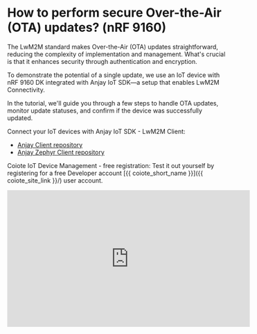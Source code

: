 # How to perform secure Over-the-Air (OTA) updates? (nRF 9160)

The LwM2M standard makes Over-the-Air (OTA) updates straightforward, reducing the complexity of implementation and management. What's crucial is that it enhances security through authentication and encryption.

To demonstrate the potential of a single update, we use an IoT device with nRF 9160 DK integrated with Anjay IoT SDK—a setup that enables LwM2M Connectivity.

In the tutorial, we'll guide you through a few steps to handle OTA updates, monitor update statuses, and confirm if the device was successfully updated.

Connect your IoT devices with Anjay IoT SDK - LwM2M Client:

* [Anjay Client repository](https://github.com/AVSystem/Anjay)
* [Anjay Zephyr Client repository](https://github.com/AVSystem/Anjay-zephyr-client)

Coiote IoT Device Management - free registration:
Test it out yourself by registering for a free Developer account [{{ coiote_short_name }}]({{ coiote_site_link }}/) user account.
<iframe width="560" height="315" src="https://www.youtube.com/embed/9quGdc9vSiE?si=eJ2htVtBviY43fy7" title="YouTube video player" frameborder="0" allow="accelerometer; autoplay; clipboard-write; encrypted-media; gyroscope; picture-in-picture; web-share" allowfullscreen></iframe>